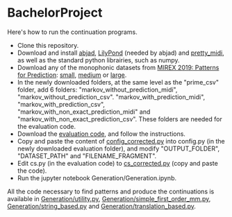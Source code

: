 # BachelorProject

Here's how to run the continuation programs.

- Clone this repository.
- Download and install <a href="https://abjad.github.io/">abjad</a>, <a href="http://lilypond.org">LilyPond</a> (needed by abjad) and <a href="https://github.com/craffel/pretty-midi">pretty_midi</a>, as well as the standard python librairies, such as numpy.
- Download any of the monophonic datasets from <a href="https://www.music-ir.org/mirex/wiki/2019:Patterns_for_Prediction#Data">MIREX 2019: Patterns for Prediction</a>: <a href="http://tomcollinsresearch.net/research/data/mirex/ppdd/ppdd-sep2018/PPDD-Sep2018_sym_mono_small.zip">small</a>, <a href="http://tomcollinsresearch.net/research/data/mirex/ppdd/ppdd-sep2018/PPDD-Sep2018_sym_mono_medium.zip">medium</a> or <a href="http://tomcollinsresearch.net/research/data/mirex/ppdd/ppdd-sep2018/PPDD-Sep2018_sym_mono_large.zip">large</a>.
- In the newly downloaded folders, at the same level as the "prime_csv" folder, add 6 folders: "markov_without_prediction_midi", "markov_without_prediction_csv". "markov_with_prediction_midi", "markov_with_prediction_csv", "markov_with_non_exact_prediction_midi" and "markov_with_non_exact_prediction_csv". These folders are needed for the evaluation code.
- Download the <a href="https://github.com/BeritJanssen/PatternsForPrediction/tree/mirex2019">evaluation code</a>, and follow the instructions. 
- Copy and paste the content of [config_corrected.py](Generation/config_corrected.py) into config.py (in the newly downloaded evaluation folder), and modify "OUTPUT_FOLDER", "DATASET_PATH" and "FILENAME_FRAGMENT".
- Edit cs.py (in the evaluation code) to [cs_corrected.py](Generation/cs_corrected.py) (copy and paste the code).
- Run the jupyter notebook Generation/Generation.ipynb.

All the code necessary to find patterns and produce the continuations is available in [Generation/utility.py](Generation/utility.py), [Generation/simple_first_order_mm.py](Generation/simple_first_order_mm.py), [Generation/string_based.py](Generation/string_based.py) and [Generation/translation_based.py](Generation/translation_based.py).
